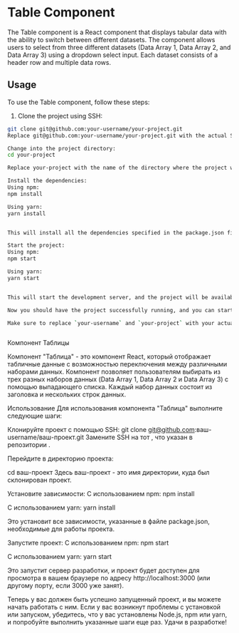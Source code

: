 # Table Component

The Table component is a React component that displays tabular data with the ability to switch between different datasets. The component allows users to select from three different datasets (Data Array 1, Data Array 2, and Data Array 3) using a dropdown select input. Each dataset consists of a header row and multiple data rows.

## Usage

To use the Table component, follow these steps:

1. Clone the project using SSH:

```bash
git clone git@github.com:your-username/your-project.git
Replace git@github.com:your-username/your-project.git with the actual SSH URL from the repository.

Change into the project directory:
cd your-project

Replace your-project with the name of the directory where the project was cloned.

Install the dependencies:
Using npm:
npm install

Using yarn:
yarn install


This will install all the dependencies specified in the package.json file that are required for the project.

Start the project:
Using npm:
npm start

Using yarn:
yarn start


This will start the development server, and the project will be available for viewing in your browser at http://localhost:3000 (or another port if 3000 is already in use).

Now you should have the project successfully running, and you can start working with it. If you encounter any issues with installation or startup, make sure you have Node.js, npm, or yarn installed and try following the steps again. Happy coding!

Make sure to replace `your-username` and `your-project` with your actual GitHub username and project name in the markdown.



```

Компонент Таблицы

Компонент "Таблица" - это компонент React, который отображает табличные данные с возможностью переключения между различными наборами данных. Компонент позволяет пользователям выбирать из трех разных наборов данных (Data Array 1, Data Array 2 и Data Array 3) с помощью выпадающего списка. Каждый набор данных состоит из заголовка и нескольких строк данных.

Использование
Для использования компонента "Таблица" выполните следующие шаги:

Клонируйте проект с помощью SSH:
git clone git@github.com:ваш-username/ваш-проект.git
Замените SSH на тот , что указан в репозитории .

Перейдите в директорию проекта:

cd ваш-проект
Здесь ваш-проект - это имя директории, куда был склонирован проект.

Установите зависимости:
С использованием npm:
npm install

С использованием yarn:
yarn install

Это установит все зависимости, указанные в файле package.json, необходимые для работы проекта.

Запустите проект:
С использованием npm:
npm start

С использованием yarn:
yarn start

Это запустит сервер разработки, и проект будет доступен для просмотра в вашем браузере по адресу http://localhost:3000 (или другому порту, если 3000 уже занят).

Теперь у вас должен быть успешно запущенный проект, и вы можете начать работать с ним. Если у вас возникнут проблемы с установкой или запуском, убедитесь, что у вас установлены Node.js, npm или yarn, и попробуйте выполнить указанные шаги еще раз. Удачи в разработке!
